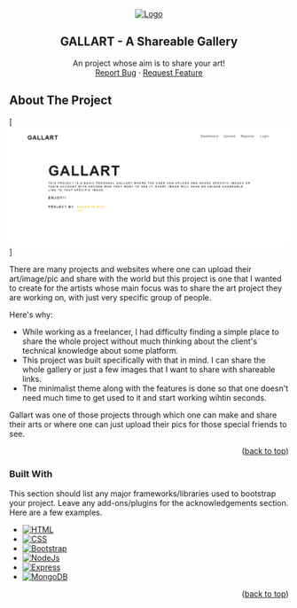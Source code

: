 <div align="center">
  <a href="https://github.com/othneildrew/Best-README-Template">
    <img src="images/logo.png" alt="Logo" width="80" height="80">
  </a>

  <h2 align="center">GALLART - A Shareable Gallery</h2>

  <p align="center">
    An project whose aim is to share your art!
    <br />
    <a href="https://github.com/othneildrew/Best-README-Template/issues">Report Bug</a>
    ·
    <a href="https://github.com/othneildrew/Best-README-Template/issues">Request Feature</a>
  </p>
</div>

<!-- ABOUT THE PROJECT -->
## About The Project

[![Product Name Screen Shot][product-screenshot]]

There are many projects and websites where one can upload their art/image/pic and share with the world but this project is one that I wanted to create for the artists whose main focus was to share the art project they are working on, with just very specific group of people.
 
Here's why:
* While working as a freelancer, I had difficulty finding a simple place to share the whole project without much thinking about the client's technical knowledge about some platform.
* This project was built specifically with that in mind. I can share the whole gallery or just a few images that I want to share with shareable links.
* The minimalist theme along with the features is done so that one doesn't need much time to get used to it and start working wihtin seconds.

Gallart was one of those projects through which one can make and share their arts or where one can just upload their pics for those special friends to see.

<p align="right">(<a href="#readme-top">back to top</a>)</p>

### Built With

This section should list any major frameworks/libraries used to bootstrap your project. Leave any add-ons/plugins for the acknowledgements section. Here are a few examples.

* [![HTML][Html]][Html-url]
* [![CSS][Css]][Css-url]
* [![Bootstrap][Bootstrap.com]][Bootstrap-url]
* [![NodeJs][Node.js]][Nodejs-url]
* [![Express][Express.js]][Expressjs-url]
* [![MongoDB][Mongo.db]][Mongodb-url]


<p align="right">(<a href="#readme-top">back to top</a>)</p>



[product-screenshot]: /src/images/MainPage.PNG
[Bootstrap.com]: https://img.shields.io/badge/Bootstrap-563D7C?style=for-the-badge&logo=bootstrap&logoColor=white
[Bootstrap-url]: https://getbootstrap.com
[Html]:https://upload.wikimedia.org/wikipedia/commons/thumb/6/61/HTML5_logo_and_wordmark.svg/640px-HTML5_logo_and_wordmark.svg.png
[Html-url]:https://developer.mozilla.org/en-US/docs/Web/HTML
[Css]:https://i.pinimg.com/736x/e4/3e/4c/e43e4cd41ddffc21d2e6600dfca20306--logo-software-logotype.jpg
[Css-url]:https://developer.mozilla.org/en-US/docs/Web/CSS
[Node.js]:https://nodejs.org/static/images/logo.svg
[Nodejs-url]:https://nodejs.org/en/
[Express.js]:https://d1jnx9ba8s6j9r.cloudfront.net/blog/wp-content/uploads/2019/07/express-logo.png
[Expressjs-url]:https://expressjs.com/
[Mongo.db]:https://webimages.mongodb.com/_com_assets/cms/kuyjf3vea2hg34taa-horizontal_default_slate_blue.svg?auto=format%252Ccompress
[Mongodb-url]:https://www.mongodb.com/